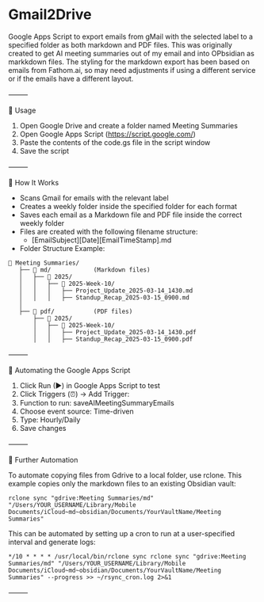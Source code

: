 # Gmail2Drive
Google Apps Script to export emails from gMail with the selected label to a specified folder as both markdown and PDF files. This was originally created to get AI meeting summaries out of my email and into OPbsidian as markkdown files. The styling for the markdown export has been based on emails from Fathom.ai, so may need adjustments if using a different service or if the emails have a different layout.

⸻

📌 Usage

1. Open Google Drive and create a folder named Meeting Summaries
2. Open Google Apps Script (https://script.google.com/)
3.	Paste the contents of the code.gs file in the script window
4.  Save the script

⸻

📌 How It Works

- Scans Gmail for emails with the relevant label
- Creates a weekly folder inside the specified folder for each format
- Saves each email as a Markdown file and PDF file inside the correct weekly folder
- Files are created with the following filename structure:
  - [EmailSubject][Date][EmailTimeStamp].md
- Folder Structure Example:

```
📂 Meeting Summaries/
   ├── 📂 md/            (Markdown files)
   │   ├── 📂 2025/
   │   │   ├── 📂 2025-Week-10/
   │   │   │   ├── Project_Update_2025-03-14_1430.md
   │   │   │   ├── Standup_Recap_2025-03-15_0900.md
   │
   ├── 📂 pdf/           (PDF files)
       ├── 📂 2025/
       │   ├── 📂 2025-Week-10/
       │   │   ├── Project_Update_2025-03-14_1430.pdf
       │   │   ├── Standup_Recap_2025-03-15_0900.pdf
```

⸻

📌 Automating the Google Apps Script

1.	Click Run (▶) in Google Apps Script to test
2.	Click Triggers (⏰) → Add Trigger:
3.	Function to run: saveAIMeetingSummaryEmails
4.	Choose event source: Time-driven
5.	Type: Hourly/Daily
6.	Save changes

⸻

📌 Further Automation

To automate copying files from Gdrive to a local folder, use rclone. This example copies only the markdown files to an existing Obsidian vault:

`rclone sync "gdrive:Meeting Summaries/md" "/Users/YOUR_USERNAME/Library/Mobile Documents/iCloud~md~obsidian/Documents/YourVaultName/Meeting Summaries"`

This can be automated by setting up a cron to run at a user-specified interval and generate logs:

`*/10 * * * * /usr/local/bin/rclone sync rclone sync "gdrive:Meeting Summaries/md" "/Users/YOUR_USERNAME/Library/Mobile Documents/iCloud~md~obsidian/Documents/YourVaultName/Meeting Summaries" --progress >> ~/rsync_cron.log 2>&1`

⸻

